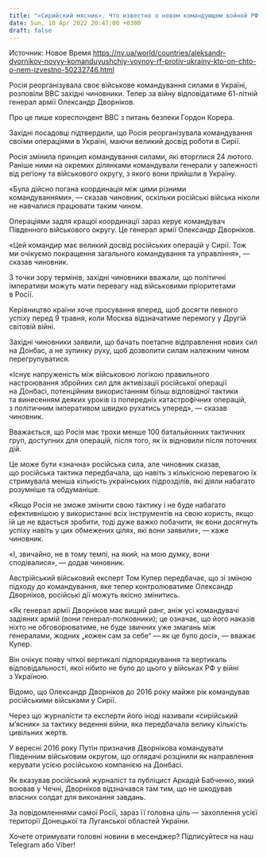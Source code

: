 ```yaml
---
title: "«Сирийский мясник». Что известно о новом командующем войной РФ против Украины Александре Дворникове"
date: Sun, 10 Apr 2022 20:47:00 +0300
draft: false
---
```

Источник: Новое Время https://nv.ua/world/countries/aleksandr-dvornikov-novyy-komanduyushchiy-voynoy-rf-protiv-ukrainy-kto-on-chto-o-nem-izvestno-50232746.html


Росія реорганізувала своє військове командування силами в Україні, розповіли ВВС західні чиновники. Тепер за війну відповідатиме 61-літній генерал армії Олександр Дворніков.

Про це пише кореспондент ВВС з питань безпеки Гордон Корера.

Західні посадовці підтвердили, що Росія реорганізувала командування своїми операціями в Україні, маючи великий досвід роботи в Сирії.

Росія змінила принцип командування силами, які вторглися 24 лютого. Раніше ними на окремих ділянками командували генерали у залежності від регіону та військового округу, з якого вони прийшли в Україну.

«Була дійсно погана координація між цими різними командуваннями», — сказав чиновник, оскільки російські війська ніколи не навчалися працювати таким чином.

Операціями задля кращої координації зараз керує командувач Південного військового округу. Це генерал армії Олександр Дворніков.

«Цей командир має великий досвід російських операцій у Сирії. Тож ми очікуємо покращення загального командування та управління», — сказав чиновник.

З точки зору термінів, західні чиновники вважали, що політичні імперативи можуть мати перевагу над військовими пріоритетами в Росії.

Керівництво країни хоче просування вперед, щоб досягти певного успіху перед 9 травня, коли Москва відзначатиме перемогу у Другій світовій війні.

Західні чиновники заявили, що бачать поетапне відправлення нових сил на Донбас, а не зупинку руху, щоб дозволити силам належним чином перегрупуватися.

«Існує напруженість між військовою логікою правильного настроювання збройних сил для активізації російської операції на Донбасі, потенційним використанням більш відповідної тактики та винесенням деяких уроків із попередніх катастрофічних операцій, з політичним імперативом швидко рухатись уперед», — сказав чиновник.

Вважається, що Росія має трохи менше 100 батальйонних тактичних груп, доступних для операцій, після того, як їх відновили після поточних дій.

Це може бути «значна» російська сила, але чиновник сказав, що російська тактика передбачала, що навіть з кількісною перевагою їх стримувала менша кількість українських підрозділів, які діяли набагато розумніше та обдуманіше.

«Якщо Росія не зможе змінити свою тактику і не буде набагато ефективнішою у використанні всіх інструментів на свою користь, якщо їй це не вдасться зробити, тоді дуже важко побачити, як вони досягнуть успіху навіть у цих обмежених цілях, які вони заявили», — каже чиновник.

«І, звичайно, не в тому темпі, на який, на мою думку, вони сподівалися», — додав чиновник.

Австрійський військовий експерт Том Купер передбачає, що зі зміною підходу до командування, яке тепер контролюватиме Олександр Дворніков, російські дії можуть якісно змінитись.

«Як генерал армії Дворніков має вищий ранг, аніж усі командувачі задіяних армій (вони генерал-полковники); це означає, що його наказів ніхто не обговорюватиме, не буде звичних уже змагань між генералами, жодних „кожен сам за себе“ — як це було досі», — вважає Купер.

Він очікує появу чіткої вертикалі підпорядкування та вертикаль відповідальності, якої нібито не було до цього у військах РФ у війні з Україною.

Відомо, що Олександр Дворніков до 2016 року майже рік командував російськими військами у Сирії.

Через що журналісти та експерти його іноді називали «сирійський м’ясник» за тактику ведення війни, яка передбачала велику кількість цивільних жертв.

У вересні 2016 року Путін призначив Дворнікова командувати Південним військовим округом, що оглядачі розцінили як направлення керувати усією російською компанією на Донбасі.

Як вказував російський журналіст та публіцист Аркадій Бабченко, який воював у Чечні, Дворніков відзначався там тим, що не шкодував власних солдат для виконання завдань.

За повідомленнями самої Росії, зараз її головна ціль — захоплення усієї території Донецької та Луганської областей України.

Хочете отримувати головні новини в месенджер? Підписуйтеся на наш Telegram або Viber!
